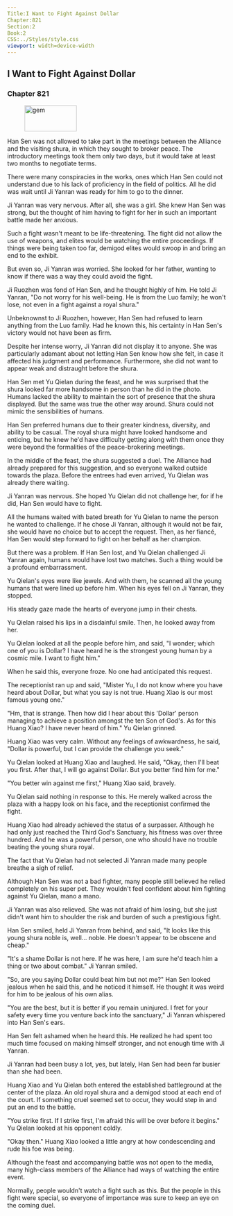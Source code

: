```yaml
---
Title:I Want to Fight Against Dollar 
Chapter:821 
Section:2 
Book:2 
CSS:../Styles/style.css 
viewport: width=device-width
---
```

  
## I Want to Fight Against Dollar
### Chapter 821
  
<figure>
	<img src="../Images/gem.gif" alt="gem" id="gem" width="120" height="60" />
</figure>
  

  
Han Sen was not allowed to take part in the meetings between the Alliance and the visiting shura, in which they sought to broker peace. The introductory meetings took them only two days, but it would take at least two months to negotiate terms.

There were many conspiracies in the works, ones which Han Sen could not understand due to his lack of proficiency in the field of politics. All he did was wait until Ji Yanran was ready for him to go to the dinner.

Ji Yanran was very nervous. After all, she was a girl. She knew Han Sen was strong, but the thought of him having to fight for her in such an important battle made her anxious.

Such a fight wasn't meant to be life-threatening. The fight did not allow the use of weapons, and elites would be watching the entire proceedings. If things were being taken too far, demigod elites would swoop in and bring an end to the exhibit.

But even so, Ji Yanran was worried. She looked for her father, wanting to know if there was a way they could avoid the fight.

Ji Ruozhen was fond of Han Sen, and he thought highly of him. He told Ji Yanran, "Do not worry for his well-being. He is from the Luo family; he won't lose, not even in a fight against a royal shura."

Unbeknownst to Ji Ruozhen, however, Han Sen had refused to learn anything from the Luo family. Had he known this, his certainty in Han Sen's victory would not have been as firm.

Despite her intense worry, Ji Yanran did not display it to anyone. She was particularly adamant about not letting Han Sen know how she felt, in case it affected his judgment and performance. Furthermore, she did not want to appear weak and distraught before the shura.

Han Sen met Yu Qielan during the feast, and he was surprised that the shura looked far more handsome in person than he did in the photo. Humans lacked the ability to maintain the sort of presence that the shura displayed. But the same was true the other way around. Shura could not mimic the sensibilities of humans.

Han Sen preferred humans due to their greater kindness, diversity, and ability to be casual. The royal shura might have looked handsome and enticing, but he knew he'd have difficulty getting along with them once they were beyond the formalities of the peace-brokering meetings.

In the middle of the feast, the shura suggested a duel. The Alliance had already prepared for this suggestion, and so everyone walked outside towards the plaza. Before the entrees had even arrived, Yu Qielan was already there waiting.

Ji Yanran was nervous. She hoped Yu Qielan did not challenge her, for if he did, Han Sen would have to fight.

All the humans waited with bated breath for Yu Qielan to name the person he wanted to challenge. If he chose Ji Yanran, although it would not be fair, she would have no choice but to accept the request. Then, as her fiancé, Han Sen would step forward to fight on her behalf as her champion.

But there was a problem. If Han Sen lost, and Yu Qielan challenged Ji Yanran again, humans would have lost two matches. Such a thing would be a profound embarrassment.

Yu Qielan's eyes were like jewels. And with them, he scanned all the young humans that were lined up before him. When his eyes fell on Ji Yanran, they stopped.

His steady gaze made the hearts of everyone jump in their chests.

Yu Qielan raised his lips in a disdainful smile. Then, he looked away from her.

Yu Qielan looked at all the people before him, and said, "I wonder; which one of you is Dollar? I have heard he is the strongest young human by a cosmic mile. I want to fight him."

When he said this, everyone froze. No one had anticipated this request.

The receptionist ran up and said, "Mister Yu, I do not know where you have heard about Dollar, but what you say is not true. Huang Xiao is our most famous young one."

"Hm, that is strange. Then how did I hear about this 'Dollar' person managing to achieve a position amongst the ten Son of God's. As for this Huang Xiao? I have never heard of him." Yu Qielan grinned.

Huang Xiao was very calm. Without any feelings of awkwardness, he said, "Dollar is powerful, but I can provide the challenge you seek."

Yu Qielan looked at Huang Xiao and laughed. He said, "Okay, then I'll beat you first. After that, I will go against Dollar. But you better find him for me."

"You better win against me first," Huang Xiao said, bravely.

Yu Qielan said nothing in response to this. He merely walked across the plaza with a happy look on his face, and the receptionist confirmed the fight.

Huang Xiao had already achieved the status of a surpasser. Although he had only just reached the Third God's Sanctuary, his fitness was over three hundred. And he was a powerful person, one who should have no trouble beating the young shura royal.

The fact that Yu Qielan had not selected Ji Yanran made many people breathe a sigh of relief.

Although Han Sen was not a bad fighter, many people still believed he relied completely on his super pet. They wouldn't feel confident about him fighting against Yu Qielan, mano a mano.

Ji Yanran was also relieved. She was not afraid of him losing, but she just didn't want him to shoulder the risk and burden of such a prestigious fight.

Han Sen smiled, held Ji Yanran from behind, and said, "It looks like this young shura noble is, well... noble. He doesn't appear to be obscene and cheap."

"It's a shame Dollar is not here. If he was here, I am sure he'd teach him a thing or two about combat." Ji Yanran smiled.

"So, are you saying Dollar could beat him but not me?" Han Sen looked jealous when he said this, and he noticed it himself. He thought it was weird for him to be jealous of his own alias.

"You are the best, but it is better if you remain uninjured. I fret for your safety every time you venture back into the sanctuary," Ji Yanran whispered into Han Sen's ears.

Han Sen felt ashamed when he heard this. He realized he had spent too much time focused on making himself stronger, and not enough time with Ji Yanran.

Ji Yanran had been busy a lot, yes, but lately, Han Sen had been far busier than she had been.

Huang Xiao and Yu Qielan both entered the established battleground at the center of the plaza. An old royal shura and a demigod stood at each end of the court. If something cruel seemed set to occur, they would step in and put an end to the battle.

"You strike first. If I strike first, I'm afraid this will be over before it begins." Yu Qielan looked at his opponent coldly.

"Okay then." Huang Xiao looked a little angry at how condescending and rude his foe was being.

Although the feast and accompanying battle was not open to the media, many high-class members of the Alliance had ways of watching the entire event.

Normally, people wouldn't watch a fight such as this. But the people in this fight were special, so everyone of importance was sure to keep an eye on the coming duel.